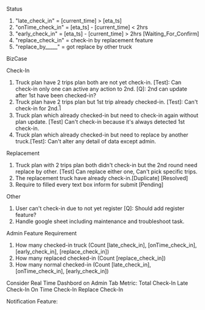 
Status
1. "late_check_in" = [current_time] > [eta_ts]
2. "onTime_check_in" = [eta_ts] - [current_time] < 2hrs 
3. "early_check_in" =  [eta_ts] - [current_time] > 2hrs [Waiting_For_Confirm]
4. "replace_check_in" = check-in by replacement feature
5. "replace_by_____" = got replace by other truck

BizCase

Check-In
 1. Truck plan have 2 trips plan both are not yet check-in. [Test]: Can check-in only one can active any action to 2nd. [Q]: 2nd can update after 1st have been checked-in? 
 2. Truck plan have 2 trips plan but 1st trip already checked-in. [Test]: Can't check-in for 2nd.ไ
 3. Truck plan which already checked-in but need to check-in again without plan update. [Test] Can't check-in because it's always detected 1st check-in.
 4. Truck plan which already checked-in but need to replace by another truck.[Test]: Can't alter any detail of data except admin. 


Replacement

 1. Truck plan with 2 trips plan both didn't check-in but the 2nd round need replace by other. [Test] Can replace either one, Can't pick specific trips.
 2. The replacement truck have already check-in.[Duplicate] [Resolved]
 3. Require to filled every text box inform for submit [Pending]

Other

 1. User can't check-in due to not yet register [Q]: Should add register feature?
 2. Handle google sheet including maintenance and troubleshoot task.

Admin Feature Requirement

 1. How many checked-in truck (Count [late_check_in], [onTime_check_in], [early_check_in], [replace_check_in])
 2. How many replaced checked-in (Count [replace_check_in])
 3. How many normal checked-in (Count [late_check_in], [onTime_check_in], [early_check_in])

   Consider Real Time Dashbord on Admin Tab
   Metric:
        Total Check-In
            Late Check-In
            On Time Check-In
            Replace Check-In

Notification Feature: 
